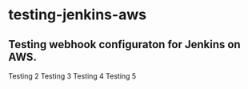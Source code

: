 # testing-jenkins-aws

<h2> Testing webhook configuraton for Jenkins on AWS. </h2>

<p>
  
Testing 2
Testing 3
Testing 4
Testing 5

</p>

